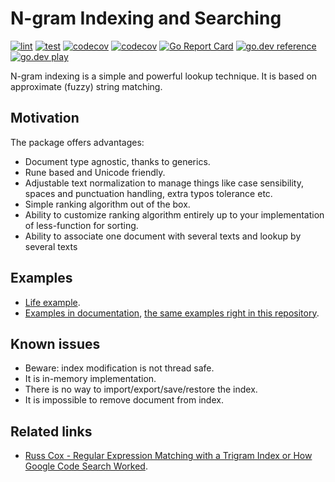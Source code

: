 # N-gram Indexing and Searching

[![lint](https://github.com/michurin/ngramindex/actions/workflows/lint.yaml/badge.svg)](https://github.com/michurin/ngramindex/actions/workflows/lint.yaml)
[![test](https://github.com/michurin/ngramindex/actions/workflows/test.yaml/badge.svg)](https://github.com/michurin/ngramindex/actions/workflows/test.yaml)
[![codecov](https://github.com/michurin/ngramindex/actions/workflows/codecov.yaml/badge.svg)](https://github.com/michurin/ngramindex/actions/workflows/codecov.yaml)
[![codecov](https://codecov.io/gh/michurin/ngramindex/graph/badge.svg?token=E9VIN7R58G)](https://codecov.io/gh/michurin/ngramindex)
[![Go Report Card](https://goreportcard.com/badge/github.com/michurin/ngramindex)](https://goreportcard.com/report/github.com/michurin/ngramindex)
[![go.dev reference](https://img.shields.io/badge/go.dev-reference-007d9c?logo=go&logoColor=white)](https://pkg.go.dev/github.com/michurin/ngramindex)
[![go.dev play](https://shields.io/badge/go.dev-play-089?logo=go&logoColor=white&style=flat)](https://go.dev/play/p/QClnrDlruau)

N-gram indexing is a simple and powerful lookup technique. It is based on approximate (fuzzy) string matching.

## Motivation

The package offers advantages:

- Document type agnostic, thanks to generics.
- Rune based and Unicode friendly.
- Adjustable text normalization to manage things like case sensibility, spaces and punctuation handling, extra typos tolerance etc.
- Simple ranking algorithm out of the box.
- Ability to customize ranking algorithm entirely up to your implementation of less-function for sorting.
- Ability to associate one document with several texts and lookup by several texts

## Examples

- [Life example](https://go.dev/play/p/QClnrDlruau).
- [Examples in documentation](https://pkg.go.dev/github.com/michurin/ngramindex), [the same examples right in this repository](https://github.com/michurin/ngramindex/blob/master/example_test.go).

## Known issues

- Beware: index modification is not thread safe.
- It is in-memory implementation.
- There is no way to import/export/save/restore the index.
- It is impossible to remove document from index.

## Related links

- [Russ Cox - Regular Expression Matching with a Trigram Index or How Google Code Search Worked](https://swtch.com/~rsc/regexp/regexp4.html).
